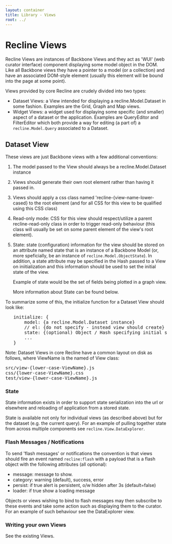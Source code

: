 ```yaml
---
layout: container
title: Library - Views
root: ../
---
```


<div class="page-header">
  <h1>
    Recline Views
  </h1>
</div>

Recline Views are instances of Backbone Views and they act as 'WUI' (web curator
interface) component displaying some model object in the DOM. Like all Backbone
views they have a pointer to a model (or a collection) and have an associated
DOM-style element (usually this element will be bound into the page at some
point).

Views provided by core Recline are crudely divided into two types:

* Dataset Views: a View intended for displaying a recline.Model.Dataset in some
  fashion. Examples are the Grid, Graph and Map views.
* Widget Views: a widget used for displaying some specific (and smaller) aspect
  of a dataset or the application. Examples are QueryEditor and FilterEditor
  which both provide a way for editing (a part of) a `recline.Model.Query`
  associated to a Dataset.

## Dataset View

These views are just Backbone views with a few additional conventions:

1. The model passed to the View should always be a recline.Model.Dataset
   instance
2. Views should generate their own root element rather than having it passed
   in.
3. Views should apply a css class named 'recline-{view-name-lower-cased} to the
   root element (and for all CSS for this view to be qualified using this CSS
   class)
4. Read-only mode: CSS for this view should respect/utilize a parent
   recline-read-only class in order to trigger read-only behaviour (this class
   will usually be set on some parent element of the view's root element).
5. State: state (configuration) information for the view should be stored on an
   attribute named state that is an instance of a Backbone Model (or, more
   speficially, be an instance of `recline.Model.ObjectState`). In addition, a
   state attribute may be specified in the Hash passed to a View on
   iniitialization and this information should be used to set the initial state
   of the view.

   Example of state would be the set of fields being plotted in a graph view.

   More information about State can be found below.

To summarize some of this, the initialize function for a Dataset View should
look like:

<pre>
   initialize: {
       model: {a recline.Model.Dataset instance}
       // el: {do not specify - instead view should create}
       state: {(optional) Object / Hash specifying initial state}
       ...
   }
</pre>

Note: Dataset Views in core Recline have a common layout on disk as follows,
where ViewName is the named of View class:

<pre>
src/view-{lower-case-ViewName}.js
css/{lower-case-ViewName}.css
test/view-{lower-case-ViewName}.js
</pre>

### State

State information exists in order to support state serialization into the url
or elsewhere and reloading of application from a stored state.

State is available not only for individual views (as described above) but for
the dataset (e.g. the current query). For an example of pulling together state
from across multiple components see `recline.View.DataExplorer`.

### Flash Messages / Notifications

To send 'flash messages' or notifications the convention is that views should
fire an event named `recline:flash` with a payload that is a flash object with
the following attributes (all optional):

* message: message to show.
* category: warning (default), success, error
* persist: if true alert is persistent, o/w hidden after 3s (default=false)
* loader: if true show a loading message

Objects or views wishing to bind to flash messages may then subscribe to these
events and take some action such as displaying them to the curator. For an example
of such behaviour see the DataExplorer view.

### Writing your own Views

See the existing Views.

